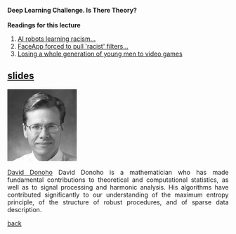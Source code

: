 <div class="abstract">   

<strong>Deep Learning Challenge. Is There Theory?</strong>
<br>
<br>
<strong>Readings for this lecture</strong>  
<ol>
    <li>
    <a href="http://www.independent.co.uk/life-style/gadgets-and-tech/news/ai-robots-artificial-intelligence-racism-sexism-prejudice-bias-language-learn-from-humans-a7683161.html"> AI robots learning racism... </a>
    </li>
	<li>
    <a href="https://www.theguardian.com/technology/2017/aug/10/faceapp-forced-to-pull-racist-filters-digital-blackface"> FaceApp forced to pull 'racist' filters... </a>
    </li>
	<li>
    <a href="http://nypost.com/2017/07/08/were-losing-a-whole-generation-of-young-men-to-video-games/"> Losing a whole generation of young men to video games </a>
    </li>
</ol>

## [slides](./assets/lectures/StanfordStats385-20170927-Lecture01-Donoho.pdf)

</div>

![David Donoho](/assets/img/donoho.jpg)  

<p align="justify"><a href="https://statweb.stanford.edu/~donoho/">David Donoho</a> David Donoho is a mathematician who has made fundamental contributions to theoretical and computational statistics, as well as to signal processing and harmonic analysis. His algorithms have contributed significantly to our understanding of the maximum entropy principle, of the structure of robust procedures, and of sparse data description.</p>

[back](./)
